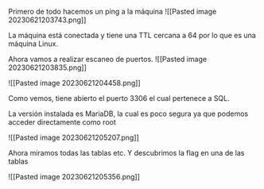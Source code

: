 
Primero de todo hacemos un ping a la máquina
![[Pasted image 20230621203743.png]]

La máquina está conectada y tiene una TTL cercana a 64 por lo que es una máquina Linux.

Ahora vamos a realizar escaneo de puertos.
![[Pasted image 20230621203835.png]]

![[Pasted image 20230621204458.png]]

Como vemos, tiene abierto el puerto 3306 el cual pertenece a SQL.

La versión instalada es MariaDB, la cual es poco segura ya que podemos acceder directamente como root

![[Pasted image 20230621205207.png]]

Ahora miramos todas las tablas etc. Y descubrimos la flag en una de las tablas

![[Pasted image 20230621205356.png]]



